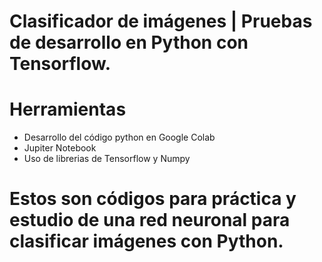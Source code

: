 # Clasificador de imágenes | Pruebas de desarrollo en Python con Tensorflow.


# Herramientas 
- Desarrollo del código python en Google Colab
- Jupiter Notebook 
- Uso de librerias de Tensorflow y Numpy

# Estos son códigos para práctica y estudio de una red neuronal para clasificar imágenes con Python.

